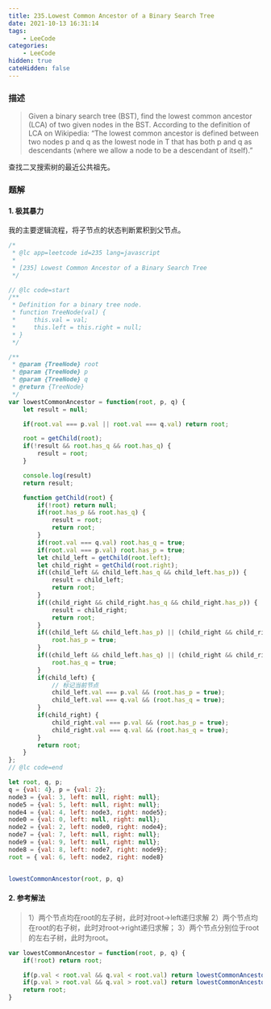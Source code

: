 ```yaml
---
title: 235.Lowest Common Ancestor of a Binary Search Tree
date: 2021-10-13 16:31:14
tags:
    - LeeCode
categories: 
    - LeeCode
hidden: true
cateHidden: false
---
```


### 描述

> Given a binary search tree (BST), find the lowest common ancestor (LCA) of two given nodes in the BST.
> According to the definition of LCA on Wikipedia: “The lowest common ancestor is defined between two nodes p and q as the lowest node in T that has both p and q as descendants (where we allow a node to be a descendant of itself).”


查找二叉搜索树的最近公共祖先。

### 题解

#### 1. 极其暴力

我的主要逻辑流程，将子节点的状态判断累积到父节点。

```js
/*
 * @lc app=leetcode id=235 lang=javascript
 *
 * [235] Lowest Common Ancestor of a Binary Search Tree
 */

// @lc code=start
/**
 * Definition for a binary tree node.
 * function TreeNode(val) {
 *     this.val = val;
 *     this.left = this.right = null;
 * }
 */

/**
 * @param {TreeNode} root
 * @param {TreeNode} p
 * @param {TreeNode} q
 * @return {TreeNode}
 */
var lowestCommonAncestor = function(root, p, q) {
    let result = null;

    if(root.val === p.val || root.val === q.val) return root;

    root = getChild(root);
    if(!result && root.has_q && root.has_q) {
        result = root;
    }

    console.log(result)
    return result;

    function getChild(root) {
        if(!root) return null;
        if(root.has_p && root.has_q) {
            result = root;
            return root;
        }
        if(root.val === q.val) root.has_q = true;
        if(root.val === p.val) root.has_p = true;
        let child_left = getChild(root.left);
        let child_right = getChild(root.right);
        if((child_left && child_left.has_q && child_left.has_p)) {
            result = child_left;
            return root;
        }
        if((child_right && child_right.has_q && child_right.has_p)) {
            result = child_right;
            return root;
        }
        if((child_left && child_left.has_p) || (child_right && child_right.has_p)) {
            root.has_p = true;
        }
        if((child_left && child_left.has_q) || (child_right && child_right.has_q)) {
            root.has_q = true;
        }
        if(child_left) {
            // 标记当前节点
            child_left.val === p.val && (root.has_p = true);
            child_left.val === q.val && (root.has_q = true);
        }
        if(child_right) {
            child_right.val === p.val && (root.has_p = true);
            child_right.val === q.val && (root.has_q = true);
        }
        return root;
    }
};
// @lc code=end

let root, q, p;
q = {val: 4}, p = {val: 2};
node3 = {val: 3, left: null, right: null};
node5 = {val: 5, left: null, right: null};
node4 = {val: 4, left: node3, right: node5};
node0 = {val: 0, left: null, right: null};
node2 = {val: 2, left: node0, right: node4};
node7 = {val: 7, left: null, right: null};
node9 = {val: 9, left: null, right: null};
node8 = {val: 8, left: node7, right: node9};
root = { val: 6, left: node2, right: node8}


lowestCommonAncestor(root, p, q)
```

#### 2. 参考解法

> 1）两个节点均在root的左子树，此时对root->left递归求解
> 2）两个节点均在root的右子树，此时对root->right递归求解；
> 3）两个节点分别位于root的左右子树，此时为root。

```js
var lowestCommonAncestor = function(root, p, q) {
    if(!root) return root;

    if(p.val < root.val && q.val < root.val) return lowestCommonAncestor(root.left, p, q);
    if(p.val > root.val && q.val > root.val) return lowestCommonAncestor(root.right, p, q);
    return root;
}
```
